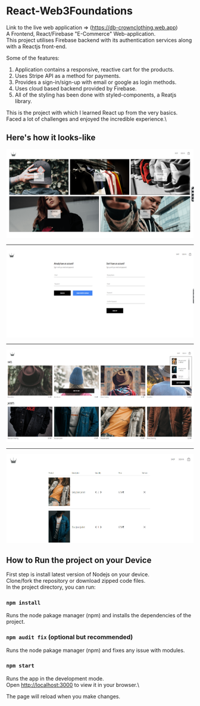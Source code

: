 # React-Web3Foundations

Link to the live web application => (https://db-crownclothing.web.app) \
A Frontend, React/Firebase "E-Commerce" Web-application.\
This project utilises Firebase backend with its authentication services along with a Reactjs front-end.

Some of the features:

1. Application contains a responsive, reactive cart for the products.
2. Uses Stripe API as a method for payments.
3. Provides a sign-in/sign-up with email or google as login methods.
4. Uses cloud based backend provided by Firebase.
5. All of the styling has been done with styled-components, a Reatjs library.

This is the project with which I learned React up from the very basics. Faced a lot of challenges and enjoyed the incredible experience.\

## Here's how it looks-like

<img src='Preview/image-1.png' />
<hr/>
<img src='Preview/image-2.png' />
<hr/>
<img src='Preview/image-3.png' />
<hr/>
<img src='Preview/image-4.png' />

<!-- ## Here are some of the Clips



<hr/>

-->

## How to Run the project on your Device

First step is install latest version of Nodejs on your device.\
Clone/fork the repository or download zipped code files.\
In the project directory, you can run:

### `npm install`

Runs the node pakage manager (npm) and installs the dependencies of the project.

### `npm audit fix` (optional but recommended)

Runs the node pakage manager (npm) and fixes any issue with modules.

### `npm start`

Runs the app in the development mode.\
Open [http://localhost:3000](http://localhost:3000) to view it in your browser.\

The page will reload when you make changes.

